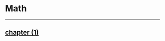 # Math          
---------------
## <a href="https://drive.google.com/file/d/1wH0XSM6LVRzqtWTcxIDNAzwLS0YsUuRR/view?usp=share_link" class="button">chapter (1)</a>
